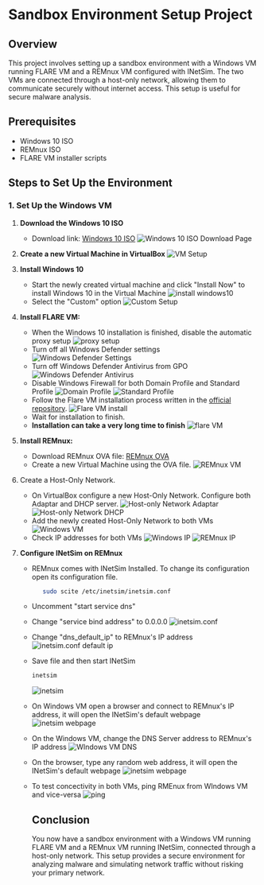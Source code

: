 # Sandbox Environment Setup Project

## Overview

This project involves setting up a sandbox environment with a Windows VM running FLARE VM and a REMnux VM configured with INetSim. The two VMs are connected through a host-only network, allowing them to communicate securely without internet access. This setup is useful for secure malware analysis.

## Prerequisites

- Windows 10 ISO 
- REMnux ISO
- FLARE VM installer scripts

## Steps to Set Up the Environment

### 1. Set Up the Windows VM

1. **Download the Windows 10 ISO**
   - Download link: [Windows 10 ISO](https://www.microsoft.com/en-us/evalcenter/evaluate-windows-10-enterprise)
     ![Windows 10 ISO Download Page](Screenshot%20(70).png)
2. **Create a new Virtual Machine in VirtualBox**
     ![VM Setup](Screenshot%20(78).png)
3. **Install Windows 10**
   - Start the newly created virtual machine and click "Install Now" to install Windows 10 in the Virtual Machine
     ![install windows10](Screenshot%20(80).png)
   - Select the "Custom" option
     ![Custom Setup](Screenshot%20(81).png)
    
   
4. **Install FLARE VM:**
   - When the Windows 10 installation is finished, disable the automatic proxy setup
     ![proxy setup](Screenshot%20(92).png)
   - Turn off all Windows Defender settings
     ![Windows Defender Settings](Screenshot%20(93).png)
   - Turn off Windows Defender Antivirus from GPO
     ![Windows Defender Antivirus](Screenshot%20(94).png)
   - Disable Windows Firewall for both Domain Profile and Standard Profile
     ![Domain Profile](Screenshot%20(95).png)
     ![Standard Profile](Screenshot%20(96).png)
   - Follow the Flare VM installation process written in the [official repository](https://github.com/mandiant/flare-vm).
     ![Flare VM install](Screenshot%20(82).png)
   - Wait for installation to finish.
   - **Installation can take a very long time to finish**
     ![flare VM](Screenshot%20(98).png)
5. **Install REMnux:**
   - Download REMnux OVA file: [REMnux OVA](https://app.box.com/s/8matvs5l0gc8vkr4xfq3szdm7mc9o0ad)
   - Create a new Virtual Machine using the OVA file.
     ![REMnux VM](Screenshot%20(103).png)
6. Create a Host-Only Network.
   - On VirtualBox configure a new Host-Only Network. Configure both Adaptar and DHCP server.
     ![Host-only Network Adaptar](Screenshot%20(99).png)
     ![Host-only Network DHCP](Screenshot%20(100).png)
   - Add the newly created Host-Only Network to both VMs
     ![Windows VM](Screenshot%20(101).png)
   - Check IP addresses for both VMs
     ![Windows IP](Screenshot%20(102).png)
     ![REMnux IP](Screenshot%20(104).png)
7. **Configure INetSim on REMnux**
   - REMnux comes with INetSim Installed. To change its configuration open its configuration file.
     ```bash
        sudo scite /etc/inetsim/inetsim.conf
     ```
   - Uncomment "start service dns"
   - Change "service bind address" to 0.0.0.0
     ![inetsim.conf](Screenshot%20(105).png)
   - Change "dns_default_ip" to REMnux's IP address
     ![inetsim.conf default ip](Screenshot%20(111).png)
   - Save file and then start INetSim
     ```bash
     inetsim
     ```
     ![inetsim](Screenshot%20(108).png)
   - On Windows VM open a browser and connect to REMnux's IP address, it will open the INetSim's default webpage
     ![inetsim webpage](Screenshot%20(109).png)
   - On the Windows VM, change the DNS Server address to REMnux's IP address
     ![WIndows VM DNS](Screenshot%20(110).png)
   - On the browser, type any random web address, it will open the INetSim's default webpage
     ![inetsim webpage](Screenshot%20(112).png)
   - To test concectivity in both VMs, ping RMEnux from WIndows VM and vice-versa
     ![ping](Screenshot%20(113).png)

     ## Conclusion
      You now have a sandbox environment with a Windows VM running FLARE VM and a REMnux VM running INetSim, connected through a host-only network. This setup provides a           secure environment for analyzing malware and simulating network traffic without risking your primary network.
